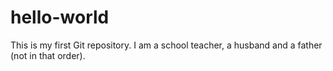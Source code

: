 # hello-world
This is my first Git repository.
I am a school teacher, a husband and a father (not in that order).
